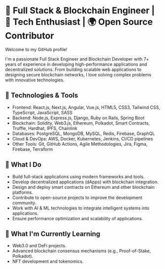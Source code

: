 # 🚀 Full Stack & Blockchain Engineer | 🚀 Tech Enthusiast | 🌍 Open Source Contributor

Welcome to my GitHub profile! 

I'm a passionate Full Stack Engineer and Blockchain Developer with 7+ years of experience in developing high-performance applications and decentralized solutions. 
From building scalable web applications to designing secure blockchain networks, I love solving complex problems with innovative technologies.

## 🔧 Technologies & Tools
- Frontend: React.js, Next.js, Angular, Vue.js, HTML5, CSS3, Tailwind CSS, TypeScript, JavaScript, SASS
- Backend: Node.js, Express.js, Django, Ruby on Rails, Spring Boot
- Blockchain: Solidity, Web3.js, Ethereum, Polkadot, Smart Contracts, Truffle, Hardhat, IPFS, Chainlink
- Databases: PostgreSQL, MongoDB, MySQL, Redis, Firebase, GraphQL
- Cloud & DevOps: AWS, Docker, Kubernetes, Jenkins, CI/CD pipelines
- Other Tools: Git, GitHub Actions, Agile Methodologies, Jira, Figma, Firebase, Terraform

## 🚀 What I Do
- Build full-stack applications using modern frameworks and tools.
- Develop decentralized applications (dApps) with blockchain integration.
- Design and deploy smart contracts on Ethereum and other blockchain platforms.
- Contribute to open-source projects to improve the development community.
- Work with AI & ML technologies to integrate intelligent systems into applications.
- Ensure performance optimization and scalability of applications.

## 🌱 What I'm Currently Learning
- Web3.0 and DeFi projects.
- Advanced blockchain consensus mechanisms (e.g., Proof-of-Stake, Polkadot).
- NFT development and tokenomics.
